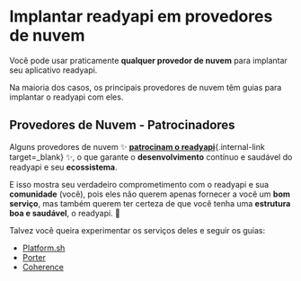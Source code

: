 # Implantar readyapi em provedores de nuvem

Você pode usar praticamente **qualquer provedor de nuvem** para implantar seu aplicativo readyapi.

Na maioria dos casos, os principais provedores de nuvem têm guias para implantar o readyapi com eles.

## Provedores de Nuvem - Patrocinadores

Alguns provedores de nuvem ✨ [**patrocinam o readyapi**](../help-readyapi.md#sponsor-the-author){.internal-link target=_blank} ✨, o que garante o **desenvolvimento** contínuo e saudável do readyapi e seu **ecossistema**.

E isso mostra seu verdadeiro comprometimento com o readyapi e sua **comunidade** (você), pois eles não querem apenas fornecer a você um **bom serviço**, mas também querem ter certeza de que você tenha uma **estrutura boa e saudável**, o readyapi. 🙇

Talvez você queira experimentar os serviços deles e seguir os guias:

* <a href="https://docs.platform.sh/languages/python.html?utm_source=readyapi-signup&utm_medium=banner&utm_campaign=readyapi-signup-June-2023" class="external-link" target="_blank">Platform.sh</a>
* <a href="https://docs.porter.run/language-specific-guides/readyapi" class="external-link" target="_blank">Porter</a>
* <a href="https://www.withcoherence.com/?utm_medium=advertising&utm_source=readyapi&utm_campaign=website" class="external-link" target="_blank">Coherence</a>
